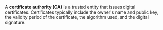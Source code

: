 


A **certificate authority (CA)** is a trusted entity that issues digital certificates.  Certificates typically include the owner's name and public key, the validity period of the certificate, the algorithm used, and the digital signature. 
     